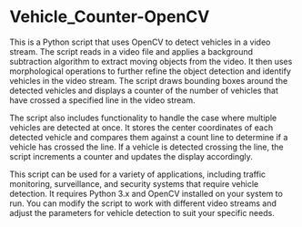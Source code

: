 # Vehicle_Counter-OpenCV
This is a Python script that uses OpenCV to detect vehicles in a video stream. The script reads in a video file and applies a background subtraction algorithm to extract moving objects from the video. It then uses morphological operations to further refine the object detection and identify vehicles in the video stream. The script draws bounding boxes around the detected vehicles and displays a counter of the number of vehicles that have crossed a specified line in the video stream.

The script also includes functionality to handle the case where multiple vehicles are detected at once. It stores the center coordinates of each detected vehicle and compares them against a count line to determine if a vehicle has crossed the line. If a vehicle is detected crossing the line, the script increments a counter and updates the display accordingly.

This script can be used for a variety of applications, including traffic monitoring, surveillance, and security systems that require vehicle detection. It requires Python 3.x and OpenCV installed on your system to run. You can modify the script to work with different video streams and adjust the parameters for vehicle detection to suit your specific needs.
